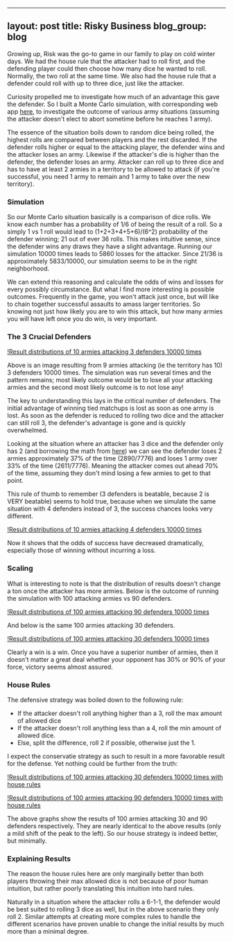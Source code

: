 ---
layout: post
title: Risky Business
blog_group: blog
--

Growing up, Risk was the go-to game in our family to play on cold winter days. We had the house rule that the attacker had to roll first, and the defending player could then choose how many dice he wanted to roll. Normally, the two roll at the same time. We also had the house rule that a defender could roll with up to three dice, just like the attacker.

Curiosity propelled me to investigate how much of an advantage this gave the defender. So I built a Monte Carlo simulation, with corresponding web app [here](https://cryptic-peak-47052.herokuapp.com/), to investigate the outcome of various army situations (assuming the attacker doesn't elect to abort sometime before he reaches 1 army).

The essence of the situation boils down to random dice being rolled, the highest rolls are compared between players and the rest discarded. If the defender rolls higher or equal to the attacking player, the defender wins and the attacker loses an army. Likewise if the attacker's die is higher than the defender, the defender loses an army. Attacker can roll up to three dice and has to have at least 2 armies in a territory to be allowed to attack (if you're successful, you need 1 army to remain and 1 army to take over the new territory).

### Simulation

So our Monte Carlo situation basically is a comparison of dice rolls. We know each number has a probability of 1/6 of being the result of a roll. So a simply 1 vs 1 roll would lead to (1+2+3+4+5+6)/(6^2) probability of the defender winning; 21 out of ever 36 rolls. This makes intuitive sense, since the defender wins any draws they have a slight advantage. Running our simulation 10000 times leads to 5860 losses for the attacker. Since 21/36 is approximately 5833/10000, our simulation seems to be in the right neighborhood.

We can extend this reasoning and calculate the odds of wins and losses for every possibly circumstance. But what I find more interesting is possible outcomes. Frequently in the game, you won't attack just once, but will like to chain together successful assaults to amass larger territories. So knowing not just how likely you are to win this attack, but how many armies you will have left once you do win, is very important.

### The 3 Crucial Defenders

[!Result distributions of 10 armies attacking 3 defenders 10000 times]({{site.url}}/images/risk/10vs3sim10k.png)

Above is an image resulting from 9 armies attacking (ie the territory has 10) 3 defenders 10000 times. The simulation was run several times and the pattern remains; most likely outcome would be to lose all your attacking armies and the second most likely outcome is to not lose any!

The key to understanding this lays in the critical number of defenders. The initial advantage of winning tied matchups is lost as soon as one army is lost. As soon as the defender is reduced to rolling two dice and the attacker can still roll 3, the defender's advantage is gone and is quickly overwhelmed. 

Looking at the situation where an attacker has 3 dice and the defender only has 2 (and borrowing the math from [here](https://web.stanford.edu/~guertin/risk.notes.html)) we can see the defender loses 2 armies approximately 37% of the time (2890/7776) and loses 1 army over 33% of the time (2611/7776). Meaning the attacker comes out ahead 70% of the time, assuming they don't mind losing a few armies to get to that point. 

This rule of thumb to remember (3 defenders is beatable, because 2 is VERY beatable) seems to hold true, because when we simulate the same situation with 4 defenders instead of 3, the success chances looks very different.

[!Result distributions of 10 armies attacking 4 defenders 10000 times]({{site.url}}/images/risk/10vs4sim10k.png)

Now it shows that the odds of success have decreased dramatically, especially those of winning without incurring a loss.

### Scaling 

What is interesting to note is that the distribution of results doesn't change a ton once the attacker has more armies. Below is the outcome of running the simulation with 100 attacking armies vs 90 defenders. 

[!Result distributions of 100 armies attacking 90 defenders 10000 times]({{site.url}}/images/risk/100vs90sim10k.png)

And below is the same 100 armies attacking 30 defenders. 

[!Result distributions of 100 armies attacking 30 defenders 10000 times]({{site.url}}/images/risk/100vs30sim10k.png)

Clearly a win is a win. Once you have a superior number of armies, then it doesn't matter a great deal whether your opponent has 30% or 90% of your force, victory seems almost assured.

### House Rules

The defensive strategy was boiled down to the following rule:

 * If the attacker doesn't roll anything higher than a 3, roll the max amount of allowed dice
 * If the attacker doesn't roll anything less than a 4, roll the min amount of allowed dice.
 * Else, split the difference, roll 2 if possible, otherwise just the 1.

I expect the conservatie strategy as such to result in a more favorable result for the defense. Yet nothing could be further from the truth:

[!Result distributions of 100 armies attacking 30 defenders 10000 times with house rules]({{site.url}}/images/risk/100vs30sim10khouse.png)

[!Result distributions of 100 armies attacking 90 defenders 10000 times with house rules]({{site.url}}/images/risk/100vs90sim10khouse.png)

The above graphs show the results of 100 armies attacking 30 and 90 defenders respectively. They are nearly identical to the above results (only a mild shift of the peak to the left). So our house strategy is indeed better, but minimally.

### Explaining Results

The reason the house rules here are only marginally better than both players throwing their max allowed dice is not because of poor human intuition, but rather poorly translating this intuition into hard rules. 

Naturally in a situation where the attacker rolls a 6-1-1, the defender would be best suited to rolling 3 dice as well, but in the above scenario they only roll 2. Similar attempts at creating more complex rules to handle the different scenarios have proven unable to change the initial results by much more than a minimal degree.
